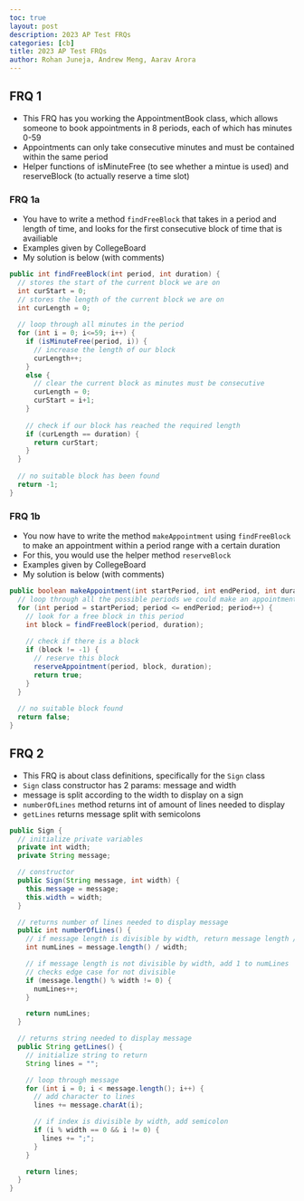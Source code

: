 ```yaml
---
toc: true
layout: post
description: 2023 AP Test FRQs
categories: [cb]
title: 2023 AP Test FRQs
author: Rohan Juneja, Andrew Meng, Aarav Arora
---
```


## FRQ 1
- This FRQ has you working the AppointmentBook class, which allows someone to book appointments in 8 periods, each of which has minutes 0-59
- Appointments can only take consecutive minutes and must be contained within the same period
- Helper functions of isMinuteFree (to see whether a mintue is used) and reserveBlock (to actually reserve a time slot)

### FRQ 1a
- You have to write a method ``findFreeBlock`` that takes in a period and length of time, and looks for the first consecutive block of time that is availiable
- Examples given by CollegeBoard
- My solution is below (with comments)
```java
public int findFreeBlock(int period, int duration) {
  // stores the start of the current block we are on
  int curStart = 0;
  // stores the length of the current block we are on
  int curLength = 0;
  
  // loop through all minutes in the period
  for (int i = 0; i<=59; i++) {
    if (isMinuteFree(period, i)) {
      // increase the length of our block
      curLength++;
    }
    else {
      // clear the current block as minutes must be consecutive
      curLength = 0;
      curStart = i+1;
    }
    
    // check if our block has reached the required length
    if (curLength == duration) {
      return curStart;
    }
  }
  
  // no suitable block has been found
  return -1;
}
```

### FRQ 1b
- You now have to write the method ``makeAppointment`` using ``findFreeBlock`` to make an appointment within a period range with a certain duration
- For this, you would use the helper method ``reserveBlock``
- Examples given by CollegeBoard
- My solution is below (with comments)
```java
public boolean makeAppointment(int startPeriod, int endPeriod, int duration) {
  // loop through all the possible periods we could make an appointment in
  for (int period = startPeriod; period <= endPeriod; period++) {
    // look for a free block in this period
    int block = findFreeBlock(period, duration);
    
    // check if there is a block
    if (block != -1) {
      // reserve this block
      reserveAppointment(period, block, duration);
      return true;
    }
  }
  
  // no suitable block found
  return false;
}
```

## FRQ 2
- This FRQ is about class definitions, specifically for the `Sign` class
- `Sign` class constructor has 2 params: message and width
- message is split according to the width to display on a sign
- `numberOfLines` method returns int of amount of lines needed to display
- `getLines` returns message split with semicolons

```java
public Sign {
  // initialize private variables
  private int width;
  private String message;

  // constructor
  public Sign(String message, int width) {
    this.message = message;
    this.width = width;
  }

  // returns number of lines needed to display message
  public int numberOfLines() {
    // if message length is divisible by width, return message length / width
    int numLines = message.length() / width;

    // if message length is not divisible by width, add 1 to numLines
    // checks edge case for not divisible
    if (message.length() % width != 0) {
      numLines++;
    }

    return numLines;
  }

  // returns string needed to display message
  public String getLines() {
    // initialize string to return
    String lines = "";

    // loop through message
    for (int i = 0; i < message.length(); i++) {
      // add character to lines
      lines += message.charAt(i);

      // if index is divisible by width, add semicolon
      if (i % width == 0 && i != 0) {
        lines += ";";
      }
    }

    return lines;
  }
}
```